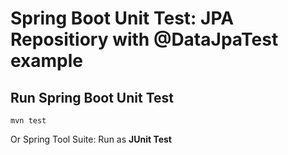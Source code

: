 # Spring Boot Unit Test: JPA Repositiory with @DataJpaTest example

## Run Spring Boot Unit Test
```
mvn test
```

Or Spring Tool Suite: Run as **JUnit Test**
